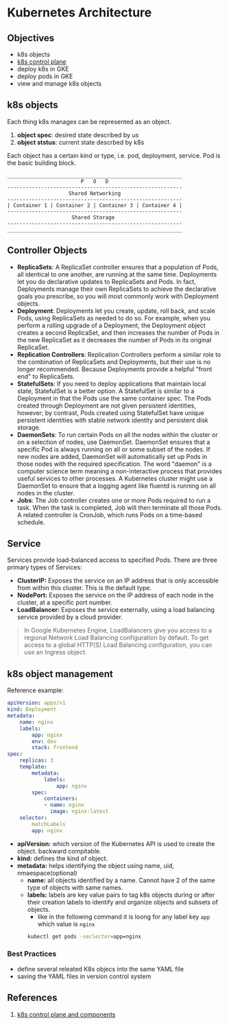 # Kubernetes Architecture


## Objectives
- k8s objects
- [k8s control plane](https://googlecourses.qwiklabs.com/course_sessions/483162/video/102921)
- deploy k8s in GKE
- deploy pods in GKE
- view and manage k8s objects


## k8s objects
Each thing k8s manages can be represented as an object.
1. **object spec**: desired state described by us
2. **object ststus**: current state descrbed by k8s

Each object has a certain kind or type, i.e. pod, deployment, service. Pod is the basic building block. 

```diagram
_________________________________________________________
                        P   O   D
---------------------------------------------------------
                    Shared Networking
---------------------------------------------------------
| Container 1 | Container 2 | Container 3 | Container 4 |                    
---------------------------------------------------------
                     Shared Storage
---------------------------------------------------------
_________________________________________________________
```

## Controller Objects

- **ReplicaSets**: A ReplicaSet controller ensures that a population of Pods, all identical to one another, are running at the same time. Deployments let you do declarative updates to ReplicaSets and Pods. In fact, Deployments manage their own ReplicaSets to achieve the declarative goals you prescribe, so you will most commonly work with Deployment objects.
- **Deployment**: Deployments let you create, update, roll back, and scale Pods, using ReplicaSets as needed to do so. For example, when you perform a rolling upgrade of a Deployment, the Deployment object creates a second ReplicaSet, and then increases the number of Pods in the new ReplicaSet as it decreases the number of Pods in its original ReplicaSet. 
- **Replication Controllers**: Replication Controllers perform a similar role to the combination of ReplicaSets and Deployments, but their use is no longer recommended. Because Deployments provide a helpful "front end" to ReplicaSets.
- **StatefulSets**: If you need to deploy applications that maintain local state, StatefulSet is a better option. A StatefulSet is similar to a Deployment in that the Pods use the same container spec. The Pods created through Deployment are not given persistent identities, however; by contrast, Pods created using StatefulSet have unique persistent identities with stable network identity and persistent disk storage.
- **DaemonSets**: To run certain Pods on all the nodes within the cluster or on a selection of nodes, use DaemonSet. DaemonSet ensures that a specific Pod is always running on all or some subset of the nodes. If new nodes are added, DaemonSet will automatically set up Pods in those nodes with the required specification. The word "daemon" is a computer science term meaning a non-interactive process that provides useful services to other processes. A Kubernetes cluster might use a DaemonSet to ensure that a logging agent like fluentd is running on all nodes in the cluster.
- **Jobs**: The Job controller creates one or more Pods required to run a task. When the task is completed, Job will then terminate all those Pods. A related controller is CronJob, which runs Pods on a time-based schedule. 


## Service
Services provide load-balanced access to specified Pods. There are three primary types of Services: 
- **ClusterIP:** Exposes the service on an IP address that is only accessible from within this cluster. This is the default type. 
- **NodePort:** Exposes the service on the IP address of each node in the cluster, at a specific port number. 
- **LoadBalancer:** Exposes the service externally, using a load balancing service provided by a cloud provider.  

> In Google Kubernetes Engine, LoadBalancers give you access to a regional Network Load Balancing configuration by default. To get access to a global HTTP(S) Load Balancing configuration, you can use an Ingress object. 


## k8s object management
Reference example:

```yaml
apiVersion: apps/v1
kind: Deployment
metadata:
    name: nginx
    labels:
        app: nginx
        env: dev
        stack: frontend
spec: 
    replicas: 3
    template: 
        metadata:
            labels:
                app: nginx
        spec:
            containers:
            - name: nginx
              image: nginx:latest
    selector:
        matchLabels
        app: nginx
```

- **apiVersion:** which version of the Kubernetes API is used to create the object. backward compitable.
- **kind:** defines the kind of object.
- **metadata:** helps identifying the object using name, uid, nmaespace(optional)
    - **name:** all objects identified by a name. Cannot have 2 of the same type of objects with same names.
    - **labels:** labels are key value pairs to tag k8s objects during or after their creation labels to identify and organize objects and subsets of objects.
        - like in the following command it is loong for any label key `app` which value is `nginx`
        ```bash
        kubectl get pods -seclector=app=nginx
        ```

### Best Practices
- define several releated K8s objecs into the same YAML file
- saving the YAML files in version control system


## References
1. [k8s control plane and components](https://kubernetes.io/docs/concepts/overview/components/)